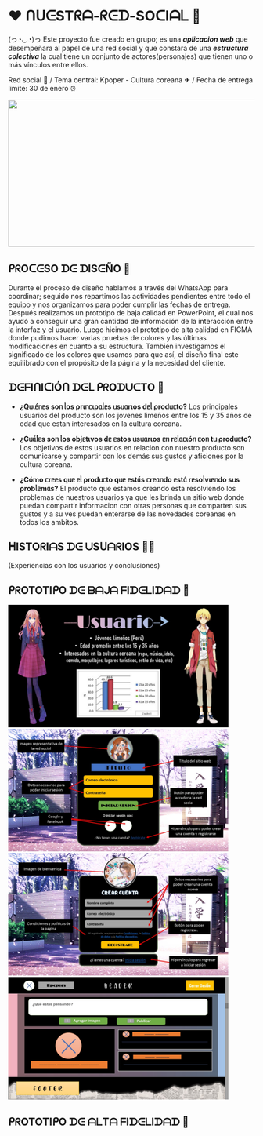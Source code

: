 # ❤ ᑎᑌᕮSTᖇᗩ-ᖇᕮᗪ-SOᑕIᗩᒪ 💙
(っ◔◡◔)っ Este proyecto fue creado en grupo; es una ___aplicacion web___ que desempeñara al papel de una red social y que constara de una ___estructura colectiva___ la cual tiene un conjunto de actores(personajes) que tienen uno o más vínculos entre ellos.

Red social 🤗 / Tema central: Kpoper - Cultura coreana ✈ / Fecha de entrega limite: 30 de enero ⏰

<img src="https://pa1.narvii.com/6566/1d7a4d554583f6af46702cfefbfee2657e0a0a3a_hq.gif" width="550" height="300">

## __ᑭᖇOᑕᕮSO ᗪᕮ ᗪISᕮÑO__ 🎨
Durante el proceso de diseño hablamos a través del WhatsApp para coordinar; seguido nos repartimos las actividades pendientes entre todo el equipo y nos organizamos para poder cumplir las fechas de entrega. Después realizamos un prototipo de baja calidad en PowerPoint, el cual nos ayudó a conseguir una gran cantidad de información de la interacción entre la interfaz y el usuario. Luego hicimos el prototipo de alta calidad en FIGMA donde pudimos hacer varias pruebas de colores y las últimas modificaciones en cuanto a su estructura. También investigamos el significado de los colores que usamos para que así, el diseño final este equilibrado con el propósito de la página y la necesidad del cliente.

## __ᗪᕮᖴIᑎIᑕIÓᑎ ᗪᕮᒪ ᑭᖇOᗪᑌᑕTO__ 🎯

- **¿Qᥙιᥱ́ᥒᥱs soᥒ ᥣos ρrιᥒᥴιρᥲᥣᥱs ᥙsᥙᥲrιos dᥱᥣ ρrodᥙᥴto?** Los principales usuarios del producto son los jovenes limeños entre los 15 y 35 años de edad que estan interesados en la cultura coreana.

- **¿Cᥙᥲ́ᥣᥱs soᥒ ᥣos objᥱtιvos dᥱ ᥱstos ᥙsᥙᥲrιos ᥱᥒ rᥱᥣᥲᥴιóᥒ ᥴoᥒ tᥙ ρrodᥙᥴto?** Los objetivos de estos usuarios en relacion con nuestro producto son comunicarse y compartir con los demás sus gustos y aficiones por la cultura coreana.

- **¿Cómo ᥴrᥱᥱs qᥙᥱ ᥱᥣ ρrodᥙᥴto qᥙᥱ ᥱstᥲ́s ᥴrᥱᥲᥒdo ᥱstᥲ́ rᥱsoᥣvιᥱᥒdo sᥙs ρrobᥣᥱmᥲs?** El producto que estamos creando esta resolviendo los problemas de nuestros usuarios ya que les brinda un sitio web donde puedan compartir informacion con otras personas que comparten sus gustos y a su ves puedan enterarse de las novedades coreanas en todos los ambitos. 

## __ᕼISTOᖇIᗩS ᗪᕮ ᑌSᑌᗩᖇIOS__ 👩‍💼
(Experiencias con los usuarios y conclusiones)

## __ᑭᖇOTOTIᑭO ᗪᕮ ᗷᗩᒍᗩ ᖴIᗪᕮᒪIᗪᗩᗪ__ 📁
<p float="left">
  <img src="https://github.com/Alebalt2021/Nuestra-red-social/blob/main/assets/img/Diapositiva2.JPG?raw=true" width="450" height="250" /> 
  <img src="https://github.com/Alebalt2021/Nuestra-red-social/blob/main/assets/img/Diapositiva3.JPG?raw=true" width="450" height="250" /> 
  <img src="https://github.com/Alebalt2021/Nuestra-red-social/blob/main/assets/img/Diapositiva4.JPG?raw=true" width="450" height="250" /> 
  <img src="https://github.com/Alebalt2021/Nuestra-red-social/blob/main/assets/img/Diapositiva5.JPG?raw=true" width="450" height="250" /> 
</p>

## __ᑭᖇOTOTIᑭO ᗪᕮ ᗩᒪTᗩ ᖴIᗪᕮᒪIᗪᗩᗪ__ 🔮
